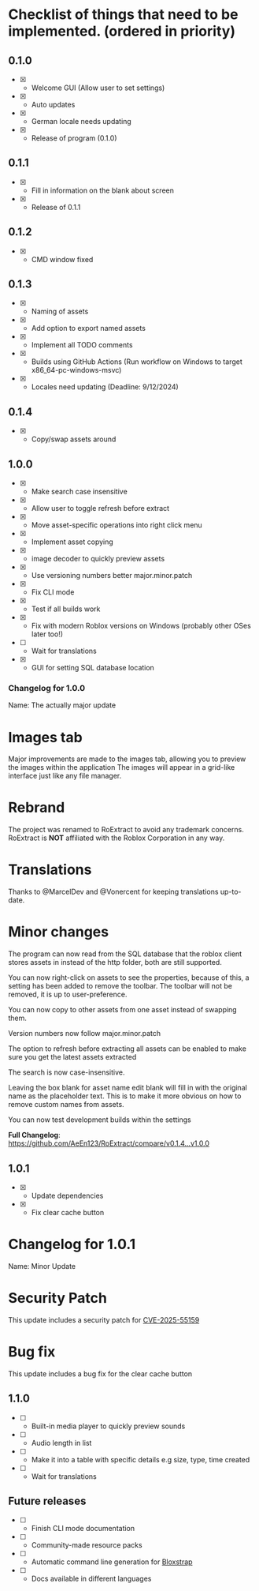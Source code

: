 # Checklist of things that need to be implemented. (ordered in priority)

## 0.1.0
- [x] - Welcome GUI (Allow user to set settings)
- [x] - Auto updates
- [x] - German locale needs updating
- [x] - Release of program (0.1.0)

## 0.1.1

- [x] - Fill in information on the blank about screen
- [x] - Release of 0.1.1

## 0.1.2
- [x] - CMD window fixed

## 0.1.3
- [x] - Naming of assets
- [x] - Add option to export named assets
- [x] - Implement all TODO comments
- [x] - Builds using GitHub Actions (Run workflow on Windows to target x86_64-pc-windows-msvc)
- [x] - Locales need updating (Deadline: 9/12/2024)

## 0.1.4
- [x] - Copy/swap assets around

## 1.0.0
- [x] - Make search case insensitive
- [x] - Allow user to toggle refresh before extract
- [x] - Move asset-specific operations into right click menu
- [x] - Implement asset copying
- [x] - image decoder to quickly preview assets
- [x] - Use versioning numbers better major.minor.patch
- [x] - Fix CLI mode
- [x] - Test if all builds work
- [x] - Fix with modern Roblox versions on Windows (probably other OSes later too!)
- [ ] - Wait for translations
- [x] - GUI for setting SQL database location


### Changelog for 1.0.0
Name: The actually major update
# Images tab
Major improvements are made to the images tab, allowing you to preview the images within the application
The images will appear in a grid-like interface just like any file manager.
# Rebrand
The project was renamed to RoExtract to avoid any trademark concerns. RoExtract is **NOT** affiliated with the Roblox Corporation in any way.
# Translations
Thanks to @MarcelDev and @Vonercent for keeping translations up-to-date.
# Minor changes
The program can now read from the SQL database that the roblox client stores assets in instead of the http folder, both are still supported.

You can now right-click on assets to see the properties, because of this, a setting has been added to remove the toolbar. The toolbar will not be removed, it is up to user-preference.

You can now copy to other assets from one asset instead of swapping them.

Version numbers now follow major.minor.patch

The option to refresh before extracting all assets can be enabled to make sure you get the latest assets extracted

The search is now case-insensitive.

Leaving the box blank for asset name edit blank will fill in with the original name as the placeholder text. This is to make it more obvious on how to remove custom names from assets.

You can now test development builds within the settings

**Full Changelog**: https://github.com/AeEn123/RoExtract/compare/v0.1.4...v1.0.0

## 1.0.1
- [x] - Update dependencies
- [x] - Fix clear cache button

# Changelog for  1.0.1
Name: Minor Update
# Security Patch
This update includes a security patch for [CVE-2025-55159](https://nvd.nist.gov/vuln/detail/CVE-2025-55159)
# Bug fix
This update includes a bug fix for the clear cache button

## 1.1.0
- [ ] - Built-in media player to quickly preview sounds
- [ ] - Audio length in list
- [ ] - Make it into a table with specific details e.g size, type, time created
- [ ] - Wait for translations

## Future releases
- [ ] - Finish CLI mode documentation
- [ ] - Community-made resource packs
- [ ] - Automatic command line generation for [Bloxstrap](https://github.com/pizzaboxer/bloxstrap)
- [ ] - Docs available in different languages